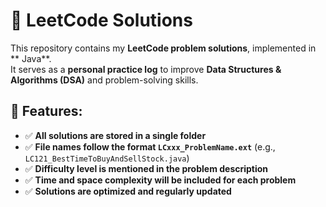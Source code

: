 # 🚀 LeetCode Solutions

This repository contains my **LeetCode problem solutions**, implemented in ** Java**.  
It serves as a **personal practice log** to improve **Data Structures & Algorithms (DSA)** and problem-solving skills.

## 📌 Features:
- ✅ **All solutions are stored in a single folder**
- ✅ **File names follow the format `LCxxx_ProblemName.ext`** (e.g., `LC121_BestTimeToBuyAndSellStock.java`)
- ✅ **Difficulty level is mentioned in the problem description**
- ✅ **Time and space complexity will be included for each problem**
- ✅ **Solutions are optimized and regularly updated**


